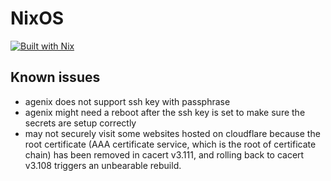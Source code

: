 # NixOS

[![Built with Nix](https://builtwithnix.org/badge.svg)](https://builtwithnix.org)

## Known issues

- agenix does not support ssh key with passphrase
- agenix might need a reboot after the ssh key is set to make sure the secrets are setup correctly
- may not securely visit some websites hosted on cloudflare because the root certificate (AAA certificate service, which is the root of certificate chain) has been removed in cacert v3.111, and rolling back to cacert v3.108 triggers an unbearable rebuild.
